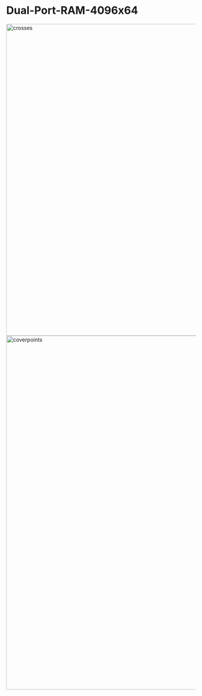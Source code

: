 # Dual-Port-RAM-4096x64
<img width="1866" height="830" alt="crosses" src="https://github.com/user-attachments/assets/19a3cf89-3426-47a7-a2da-627cab7d49a4" />
<img width="1866" height="942" alt="coverpoints" src="https://github.com/user-attachments/assets/f85bb628-947e-4ace-b93d-895817d92ffa" />
